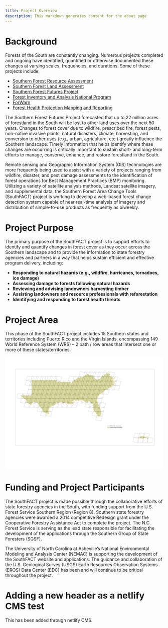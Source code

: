 ```yaml
---
title: Project Overview
description: This markdown generates content for the about page
---
```

# Background

Forests of the South are constantly changing. Numerous projects completed and ongoing have identified, quantified or otherwise documented these changes at varying scales, frequencies, and durations. Some of these projects include:

* [Southern Forest Resource Assessment](http://www.srs.fs.usda.gov/sustain/)
* [Southern Forest Land Assessment](http://tfsweb.tamu.edu/main/popup.aspx?id=5818)
* [Southern Forest Futures Project](http://www.srs.fs.usda.gov/futures/)
* [Forest Inventory and Analysis National Program](http://www.fia.fs.fed.us/)
* [ForWarn](http://forwarn.forestthreats.org/)
* [Forest Health Protection Mapping and Reporting](http://foresthealth.fs.usda.gov/portal)

The Southern Forest Futures Project forecasted that up to 22 million acres of forestland in the South will be lost to other land uses over the next 50 years. Changes to forest cover due to wildfire, prescribed fire, forest pests, non-native invasive plants, natural disasters, climate, harvesting, and conversion to other uses (e.g., urban, agriculture, etc.) greatly influence the Southern landscape. Timely information that helps identify where these changes are occurring is critically important to sustain short- and long-term efforts to manage, conserve, enhance, and restore forestland in the South.

Remote sensing and Geographic Information System (GIS) technologies are more frequently being used to assist with a variety of projects ranging from wildfire, disaster, and pest damage assessments to the identification of forest operations for Best Management Practices (BMP) monitoring. Utilizing a variety of satellite analysis methods, Landsat satellite imagery, and supplemental data, the Southern Forest Area Change Tools (SouthFACT) project is working to develop a web-based forest change detection system capable of near real-time analysis of imagery and distribution of simple-to-use products as frequently as biweekly.

# Project Purpose

The primary purpose of the SouthFACT project is to support efforts to identify and quantify changes in forest cover as they occur across the Southern landscape and to provide the information to state forestry agencies and partners in a way that helps sustain efficient and effective program delivery, including:

* **Responding to natural hazards (e.g., wildfire, hurricanes, tornadoes, ice damage)**
* **Assessing damage to forests following natural hazards**
* **Reviewing and advising landowners harvesting timber**
* **Assisting landowners and resource professionals with reforestation**
* **Identifying and responding to forest health threats**

# Project Area

This phase of the SouthFACT project includes 15 Southern states and territories including Puerto Rico and the Virgin Islands, encompassing 149 World Reference System (WRS) – 2 path / row areas that intersect one or more of these states/territories.

![Project Area Image](/img/sgsf_wrs2_2.png "Project Area Image")

# Funding and Project Participants

The SouthFACT project is made possible through the collaborative efforts of state forestry agencies in the South, with funding support from the U.S. Forest Service Southern Region (Region 8). Southern state forestry agencies were awarded a 2014 competitive Redesign grant under the Cooperative Forestry Assistance Act to complete the project. The N.C. Forest Service is serving as the lead state responsible for facilitating the development of the applications through the Southern Group of State Foresters (SGSF).

The University of North Carolina at Asheville’s National Environmental Modeling and Analysis Center (NEMAC) is supporting the development of the SouthFACT website and applications. The guidance and collaboration of the U.S. Geological Survey (USGS) Earth Resources Observation Systems (EROS) Data Center (EDC) has been and will continue to be critical throughout the project.

# Adding a new header as a netlify CMS test

This has been added through netlify CMS.